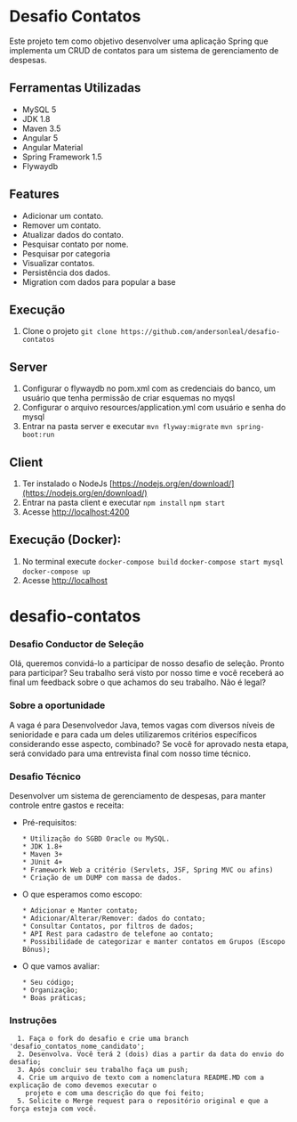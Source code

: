 
# Desafio Contatos
Este projeto tem como objetivo desenvolver uma aplicação Spring que implementa um CRUD de contatos para um sistema de gerenciamento de despesas.

## Ferramentas Utilizadas
* MySQL 5
* JDK 1.8
* Maven 3.5
* Angular 5
* Angular Material
* Spring Framework 1.5
* Flywaydb

## Features
* Adicionar um contato.
* Remover um contato.
* Atualizar dados do contato.
* Pesquisar contato por nome.
* Pesquisar por categoria
* Visualizar contatos.
* Persistência dos dados.
* Migration com dados para popular a base

## Execução
1. Clone o projeto ```git clone https://github.com/andersonleal/desafio-contatos```
## Server
1. Configurar o flywaydb no pom.xml com as credenciais do banco, um usuário que tenha permissão de criar esquemas no myqsl
2. Configurar o arquivo resources/application.yml com usuário e senha do mysql
3. Entrar na pasta server e executar 
```mvn flyway:migrate```
```mvn spring-boot:run```
## Client
1. Ter instalado o NodeJs [https://nodejs.org/en/download/](https://nodejs.org/en/download/)
2. Entrar na pasta client e executar
```npm install```
```npm start```
3. Acesse [http://localhost:4200](http://localhost:4200)

## Execução (Docker):
1. No terminal execute
```docker-compose build```
```docker-compose start mysql```
```docker-compose up```
2. Acesse [http://localhost](http://localhost)

# desafio-contatos

### Desafio Conductor de Seleção 
Olá, queremos convidá-lo a participar de nosso desafio de seleção.  Pronto para participar? Seu trabalho será visto por nosso time e você receberá ao final um feedback sobre o que achamos do seu trabalho. Não é legal?

### Sobre a oportunidade 
A vaga é para Desenvolvedor Java, temos vagas com diversos níveis de senioridade e para cada um deles utilizaremos critérios específicos considerando esse aspecto, combinado? 
Se você for aprovado nesta etapa, será convidado para uma entrevista final com nosso time técnico.

### Desafio Técnico
  Desenvolver um sistema de gerenciamento de despesas, para manter controle entre gastos e receita:
  - Pré-requisitos:
    ```
    * Utilização do SGBD Oracle ou MySQL.
    * JDK 1.8+
    * Maven 3+
    * JUnit 4+
    * Framework Web a critério (Servlets, JSF, Spring MVC ou afins)
    * Criação de um DUMP com massa de dados.
    ```

  - O que esperamos como escopo:
    ```
    * Adicionar e Manter contato;
    * Adicionar/Alterar/Remover: dados do contato;
    * Consultar Contatos, por filtros de dados;
    * API Rest para cadastro de telefone ao contato;
    * Possibilidade de categorizar e manter contatos em Grupos (Escopo Bônus);
    ```
    
  - O que vamos avaliar:
    ```
    * Seu código; 
    * Organização;
    * Boas práticas;
    ```

### Instruções
      1. Faça o fork do desafio e crie uma branch 'desafio_contatos_nome_candidato';
      2. Desenvolva. Você terá 2 (dois) dias a partir da data do envio do desafio; 
      3. Após concluir seu trabalho faça um push; 
      4. Crie um arquivo de texto com a nomenclatura README.MD com a explicação de como devemos executar o 
        projeto e com uma descrição do que foi feito; 
      5. Solicite o Merge request para o repositório original e que a força esteja com você.